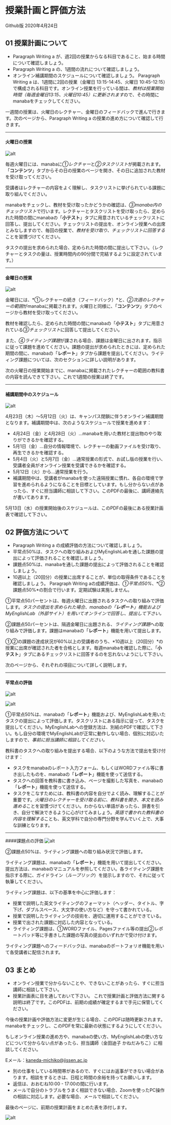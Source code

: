 
# 授業計画と評価方法  
Github版 2020年4月24日

## 01 授業計画について
- Paragraph Writing a が、週2回の授業からなる科目であること、始まる時間について確認しましょう。
- Paragraph Writing a の、1週間の流れについて確認しましょう。
- オンライン補講期間のスケジュールについて確認しましょう。
Paragraph Writing a は、1週間に2回の授業（金曜日 13:15-14:45、火曜日 10:45-12:15）で構成される科目です。オンライン授業を行っている間は、*教材は授業開始時間（毎週金曜日13:15、火曜日10:45）に更新されます*ので、その時間にmanabaをチェックしてください。

一週間の授業は、火曜日のレクチャー、金曜日のフィードバックで進んで行きます。次のページから、Paragraph Writing a の授業の進め方について確認して行きます。

---

#### 火曜日の授業
![alt](PWa_1.png)

毎週火曜日には、manabaに*①レクチャー*と*②タスクリスト*が掲載されます。「**コンテンツ**」タブからその日の授業のページを開き、その日に追加された教材を受け取ってください。

受講者はレクチャーの内容をよく理解し、タスクリストに挙げられている課題に取り組んでください。

manabaをチェックし、教材を受け取ったかどうかの確認は、*③manaba内のチェックリスト*で行います。レクチャーとタスクリストを受け取ったら、定められた時間の間にmanabaの「**小テスト**」タブに用意されているチェックリストに回答し、提出してください。チェックリストの提出を、オンライン授業への出席とみなしますので、毎回の授業で、*教材を受け取り、チェックリストに回答する*ことを習慣づけてください。

タスクの提出を求められた場合、定められた時間の間に提出して下さい。（レクチャーとタスクの量は、授業時間内の90分間で完結するように設定されています。）

---

#### 金曜日の授業
![alt](PWa_2.png)

金曜日には、*①レクチャーの続き（フィードバック）*と、*②次週のレクチャーの範囲*がmanabaに掲載されます。火曜日と同様に、「**コンテンツ**」タブのページから教材を受け取ってください。

教材を確認したら、定められた時間の間にmanabaの「**小テスト**」タブに用意されている*③チェックリスト*に回答して提出してください。

また、*④ライティング課題*が課される場合、課題は金曜日に出されます。指示に従って課題を進めてください。課題の提出が求められたときには、定められた期間の間に、manabaの「**レポート**」タブから課題を提出してください。ライティング課題については、次のセクションに詳しい説明があります。

次の火曜日の授業開始までに、manabaに掲載されたレクチャーの範囲の教科書の内容を読んできて下さい。これで1週間の授業は終了です。

---

#### 補講期間中のスケジュール
![alt](PWa_3.jpg)

4月23日（木）〜5月12日（火）は、キャンパス閉鎖に伴うオンライン補講期間となります。補講期間中は、次のようなスケジュールで授業を進めます：

- 4月24日（金）と4月28日（火）…manabaを用いた教材と提出物のやり取りができるかを確認する。
- 5月1日（金）…自分の情報環境で、レクチャーの動画ファイルを受け取り、再生できるかを確認する。
- 5月4日（火）と5月7日（金）…通常授業の形式で、お試し版の授業を行い、受講者全員がオンライン授業を受講できるかを確認する。
- 5月12日（火）から…通常授業を行う。
- 補講期間中は、受講者がmanabaを使った遠隔授業に慣れ、各自の環境で学習を進められるようになることを目標としています。もし分からない点があったら、すぐに担当講師に相談して下さい。このPDFの最後に、講師連絡先が書いてあります。

5月13日（水）の授業開始後のスケジュールは、このPDFの最後にある授業計画表で確認して下さい。

## 02 評価方法について
- Paragraph Writing a の成績評価の方法について確認しましょう。
- 平常点50%は、タスクへの取り組みおよびMyEnglishLabを通した課題の提出によって評価されることを確認しましょう。
- 課題点50%は、manabaを通した課題の提出によって評価されることを確認しましょう。
- 10週以上（20回分）の授業に出席することが、単位の取得条件であることを確認しましょう。
Paragraph Writing aの成績評価は、*①平常点50%*、*②課題点50%*の割合で行います。定期試験は実施しません。

①平常点50パーセントは、毎週火曜日に出題されるタスクへの取り組みで評価します。*タスクの提出を求められた場合、manabaの「**レポート**」機能およびMyEnglishLab（外部サイト）を用いてオンラインで回答し、提出して下さい。*

②課題点50パーセントは、隔週金曜日に出題される、*ライティング課題*への取り組みで評価します。課題はmanabaの「**レポート**」機能を用いて提出します。

①②の課題の達成状況が60%以上の受講者のうち、*10週以上（20回分）*の授業に出席が確認された者を合格とします。毎週manabaを確認した際に、「**小テスト**」タブにあるチェックリストに回答するのを忘れないようにして下さい。

次のページから、それぞれの項目について詳しく説明します。

---

#### 平常点の評価
![alt](PWa_4.png)
   
![alt](PWa_5.png)

①平常点50%は、manabaの「**レポート**」機能および、MyEnglishLabを用いたタスクの提出によって評価します。タスクリストにある指示に従って、タスクを提出してください。MyEnglishLabへの登録方法は、別紙のPDFで確認して下さい。もし自分の環境でMyEnglishLabが正常に動作しない場合、個別に対応いたしますので、*事前に担当講師に相談してください。*

教科書のタスクへの取り組みを提出する場合、以下のような方法で提出を受け付けます：
- タスクをmanabaのレポート入力フォーム、もしくはWORDファイル等に書き出したものを、manabaの「**レポート**」機能を使って送信する。
- タスクへの回答を教科書に書き込み、ページを撮影した写真を、manabaの「**レポート**」機能を使って送信する。
- タスクをこなすためには、教科書の内容を自分でよく読み、理解することが重要です。*火曜日のレクチャーを受け取る前に、教科書を開き、本文を読み進める*ことを習慣づけてください。わからない単語があったら、辞書を引き、自分で解決できるように心がけてみましょう。*英語で書かれた教科書の内容を理解する*ことも、英文学科で自分の専門分野を学んでいく上で、大事な訓練となります。

---

####課題点の評価
![alt](PWa_6.png)

②課題点50%は、ライティング課題への取り組み状況で評価します。

ライティング課題は、manabaの「**レポート**」機能を用いて提出してください。提出方法は、manabaのマニュアルを参照してください。各ライティング課題を指示する際に、ガイドライン（*ルーブリック*）を提示しますので、それに従って執筆してください。

ライティング課題は、以下の基準を中心に評価します：
- 授業で説明した英文ライティングのフォーマット（ヘッダー、タイトル、字下げ、ダブルスペース、大文字の使い方など）を守って書かれている。
- 授業で説明したライティングの技術を、適切に運用することができている。
- 授業で出された課題に対応した内容となっている。
- ライティング課題は、①WORDファイル、Pagesファイル等の提出②レポートパッド等に手書きした課題の写真の提出のいずれかで受け付けます。

ライティング課題へのフィードバックは、manabaのポートフォリオ機能を用いて各受講者に配信されます。

## 03 まとめ
- オンライン授業で分からないことや、できないことがあったら、すぐに担当講師に相談して下さい。
- 授業計画表に目を通しておいて下さい。
これで授業計画と評価方法に関する説明は終了です。このPDFは、前期の成績が確定するまで手元に保管してください。

今後の授業計画や評価方法に変更が生じる場合、このPDFは随時更新されます。manabaをチェックし、このPDFを常に最新の状態にするようにしてください。

もしオンライン授業の進め方や、manabaの使い方、MyEnglishLabの使い方などについて分からない点があったら、担当講師（金田迪子 かねだみちこ）に相談してください。

Eメール：kaneda-michiko@jissen.ac.jp

- 別の仕事をしている時間帯があるので、すぐにはお返事ができない場合があります。相談をするときは、日程と時間の余裕を持ってお願いします。
- 返信は、おおむね10:00 - 17:00の間に行います。
- メールで自分のトラブルをうまく相談できない場合、Zoomを使ったPC操作の相談に対応します。必要な場合、メールで相談してください。

最後のページに、前期の授業計画をまとめた表を添付します。

![alt](PWa_7.png)
